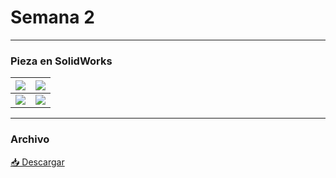 # Semana 2

---
### Pieza en SolidWorks

| ![](https://anapaumen168.github.io/miportafolio_mecatronica/Proyecto_de_Ingenier%C3%ADa/imagenes/Capturadepantalla(1.2).png) | ![](https://anapaumen168.github.io/miportafolio_mecatronica/Proyecto_de_Ingenier%C3%ADa/imagenes/Capturadepantalla(1.3).png) |
|---------------------------|--------------------------|
| ![](https://anapaumen168.github.io/miportafolio_mecatronica/Proyecto_de_Ingenier%C3%ADa/imagenes/Capturadepantalla1.4.png) | ![](https://anapaumen168.github.io/miportafolio_mecatronica/Proyecto_de_Ingenier%C3%ADa/imagenes/Capturadepantalla1.png) |

---

### Archivo

<p><a href="https://anapaumen168.github.io/miportafolio_mecatronica/Proyecto_de_Ingenier%C3%ADa/imagenes/pieza%20de%20proyectos%201.SLDPRT" target="_blank">📥 Descargar </a></p>